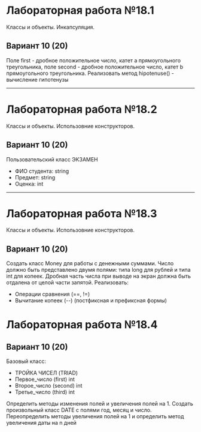 # Лабораторная работа №18.1
Классы и объекты. Инкапсуляция. 

## Вариант 10 (20)
Поле first - дробное положительное число, катет a прямоугольного треугольника, поле second - дробное положительное число, катет b прямоугольного треугольника. Реализовать метод hipotenuse() - вычисление гипотенузы

<hr>

# Лабораторная работа №18.2
Классы и объекты. Использовние конструкторов. 

## Вариант 10 (20)
Пользовательский класс ЭКЗАМЕН

- ФИО студента: string
- Предмет: string
- Оценка: int

<hr>

# Лабораторная работа №18.3
Классы и объекты. Использовние конструкторов. 

## Вариант 10 (20)
Создать класс Money для работы с денежными суммами. 
Число должно быть представлено двумя полями: типа long для рублей и типа int для копеек.
Дробная часть числа при выводе на экран должна быть отдалена от целой части запятой. Реализовать:
- Операции сравнения (==, !=)
- Вычитание копеек (--) (постфиксная и префиксная формы)

# Лабораторная работа №18.4

## Вариант 10 (20)
Базовый класc:
- ТРОЙКА ЧИСЕЛ (TRIAD)
- Первое_число (first) int
- Второе_число (second) int
- Третье_число (third) int

Определить методы изменения полей и увеличения полей на 1.
Создать произвольный класс DATE с полями год, месяц и число. 
Переопределить методы увеличения полей на 1 и определить метод увеличения даты на n дней